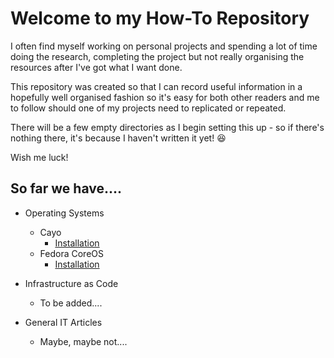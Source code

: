 # Welcome to my How-To Repository  
I often find myself working on personal projects and spending a lot of time doing the research, completing the project but not really organising the resources after I've got what I want done.  

This repository was created so that I can record useful information in a hopefully well organised fashion so it's easy for both other readers and me to follow should one of my projects need to replicated or repeated.  

There will be a few empty directories as I begin setting this up - so if there's nothing there, it's because I haven't written it yet! 😆

Wish me luck!

## So far we have....

- Operating Systems
  - Cayo
    - [Installation](Operating_Systems/Cayo/Installation/README.md)
  - Fedora CoreOS
    - [Installation](Operating_Systems/Fedora_CoreOS/Installation/README.md)

- Infrastructure as Code
  - To be added....

- General IT Articles
  - Maybe, maybe not....
